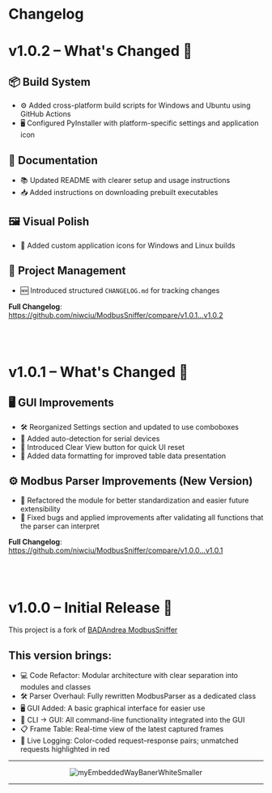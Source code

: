 # Changelog
# v1.0.2 –  What's Changed 🚀

## 📦 Build System
- ⚙️ Added cross-platform build scripts for Windows and Ubuntu using GitHub Actions
- 🖥️ Configured PyInstaller with platform-specific settings and application icon

## 🧾 Documentation
- 📚 Updated README with clearer setup and usage instructions
- 📥 Added instructions on downloading prebuilt executables

## 🖼️ Visual Polish
- 🧊 Added custom application icons for Windows and Linux builds

## 📑 Project Management
- 🆕 Introduced structured `CHANGELOG.md` for tracking changes

**Full Changelog**: https://github.com/niwciu/ModbusSniffer/compare/v1.0.1...v1.0.2

</br></br>
# v1.0.1 – What's Changed 🚀

## 🖥️ GUI Improvements
- 🛠️ Reorganized Settings section and updated to use comboboxes
- 🔌 Added auto-detection for serial devices
- 🧹 Introduced Clear View button for quick UI reset
- 🧾 Added data formatting for improved table data presentation

## ⚙️ Modbus Parser Improvements (New Version)
- 🔧 Refactored the module for better standardization and easier future extensibility
- 🐞 Fixed bugs and applied improvements after validating all functions that the parser can interpret

**Full Changelog**: https://github.com/niwciu/ModbusSniffer/compare/v1.0.0...v1.0.1

</br></br>
# v1.0.0 – Initial Release 🎉

This project is a fork of [BADAndrea ModbusSniffer](https://github.com/BADAndrea/ModbusSniffer)

## This version brings:
- 💻 Code Refactor: Modular architecture with clear separation into modules and classes
- 🛠️ Parser Overhaul: Fully rewritten ModbusParser as a dedicated class
- 🖥️ GUI Added: A basic graphical interface for easier use
- 🔄 CLI → GUI: All command-line functionality integrated into the GUI
- 📋 Frame Table: Real-time view of the latest captured frames
- 🌈 Live Logging: Color-coded request–response pairs; unmatched requests highlighted in red

<div align="center">

---
<img src="https://github.com/user-attachments/assets/f4825882-e285-4e02-a75c-68fc86ff5716" alt="myEmbeddedWayBanerWhiteSmaller"/>

---
</div>